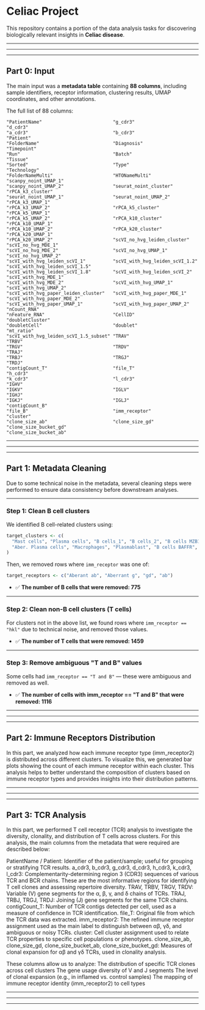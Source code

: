 # Celiac Project

This repository contains a portion of the data analysis tasks for discovering biologically relevant insights in **Celiac disease**.

---
---
---

## Part 0: Input

The main input was a **metadata table** containing **88 columns**, including sample identifiers, receptor information, clustering results, UMAP coordinates, and other annotations.

The full list of 88 columns:

```
"PatientName"                          "g_cdr3"                               "d_cdr3"                              
"a_cdr3"                               "b_cdr3"                               "Patient"                             
"FolderName"                           "Diagnosis"                            "Timepoint"                           
"Run"                                  "Batch"                                "Tissue"                               
"Sorted"                               "Type"                                 "Technology"                           
"FolderNameMulti"                      "HTONameMulti"                         "scanpy_noint_UMAP_1"                  
"scanpy_noint_UMAP_2"                  "seurat_noint_cluster"                 "rPCA_k3_cluster"                      
"seurat_noint_UMAP_1"                  "seurat_noint_UMAP_2"                  "rPCA_k3_UMAP_1"                       
"rPCA_k3_UMAP_2"                       "rPCA_k5_cluster"                      "rPCA_k5_UMAP_1"                       
"rPCA_k5_UMAP_2"                       "rPCA_k10_cluster"                     "rPCA_k10_UMAP_1"                      
"rPCA_k10_UMAP_2"                      "rPCA_k20_cluster"                     "rPCA_k20_UMAP_1"                      
"rPCA_k20_UMAP_2"                      "scVI_no_hvg_leiden_cluster"           "scVI_no_hvg_MDE_1"                    
"scVI_no_hvg_MDE_2"                    "scVI_no_hvg_UMAP_1"                   "scVI_no_hvg_UMAP_2"                   
"scVI_with_hvg_leiden_scVI_1"          "scVI_with_hvg_leiden_scVI_1.2"        "scVI_with_hvg_leiden_scVI_1.5"       
"scVI_with_hvg_leiden_scVI_1.8"        "scVI_with_hvg_leiden_scVI_2"          "scVI_with_hvg_MDE_1"                 
"scVI_with_hvg_MDE_2"                  "scVI_with_hvg_UMAP_1"                 "scVI_with_hvg_UMAP_2"                
"scVI_with_hvg_paper_leiden_cluster"   "scVI_with_hvg_paper_MDE_1"            "scVI_with_hvg_paper_MDE_2"           
"scVI_with_hvg_paper_UMAP_1"           "scVI_with_hvg_paper_UMAP_2"           "nCount_RNA"                          
"nFeature_RNA"                         "CellID"                               "doubletCluster"                      
"doubletCell"                          "doublet"                              "mt_ratio"                            
"scVI_with_hvg_leiden_scVI_1.5_subset" "TRAV"                                 "TRBV"                                
"TRGV"                                 "TRDV"                                 "TRAJ"                                
"TRBJ"                                 "TRGJ"                                 "TRDJ"                                
"contigCount_T"                        "file_T"                               "h_cdr3"                              
"k_cdr3"                               "l_cdr3"                               "IGHV"                                
"IGKV"                                 "IGLV"                                 "IGHJ"                                
"IGKJ"                                 "IGLJ"                                 "contigCount_B"                       
"file_B"                               "imm_receptor"                         "cluster"                             
"clone_size_ab"                        "clone_size_gd"                        "clone_size_bucket_gd"                
"clone_size_bucket_ab"
```

---
---
---

## Part 1: Metadata Cleaning

Due to some technical noise in the metadata, several cleaning steps were performed to ensure data consistency before downstream analyses.

***

### Step 1: Clean B cell clusters

We identified B cell-related clusters using:

```r
target_clusters <- c(
  "Mast cells", "Plasma cells", "B cells_1", "B cells_2", "B cells MZB1+",
  "Aber. Plasma cells", "Macrophages", "Plasmablast", "B cells BAFFR", "Dendritic cells"
)
```

Then, we removed rows where `imm_receptor` was one of:

```r
target_receptors <- c("Aberant ab", "Aberrant g", "gd", "ab")
```

- ✅ **The number of B cells that were removed: 775**

---

### Step 2: Clean non-B cell clusters (T cells)

For clusters not in the above list, we found rows where `imm_receptor == "hkl"` due to technical noise, and removed those values.

- ✅ **The number of T cells that were removed: 1459**

---

### Step 3: Remove ambiguous "T and B" values

Some cells had `imm_receptor == "T and B"` — these were ambiguous and removed as well.

- ✅ **The number of cells with imm_receptor == "T and B" that were removed: 1116**

---
---
---

## Part 2: Immune Receptors Distribution
In this part, we analyzed how each immune receptor type (imm_receptor2) is distributed across different clusters. To visualize this, we generated bar plots showing the count of each immune receptor within each cluster. This analysis helps to better understand the composition of clusters based on immune receptor types and provides insights into their distribution patterns.

---
---
---

## Part 3: TCR Analysis


In this part, we performed T cell receptor (TCR) analysis to investigate the diversity, clonality, and distribution of T cells across clusters. For this analysis, the main columns from the metadata that were required are described below:

PatientName / Patient: Identifier of the patient/sample; useful for grouping or stratifying TCR results.
a_cdr3, b_cdr3, g_cdr3, d_cdr3, h_cdr3, k_cdr3, l_cdr3: Complementarity-determining region 3 (CDR3) sequences of various TCR and BCR chains. These are the most informative regions for identifying T cell clones and assessing repertoire diversity.
TRAV, TRBV, TRGV, TRDV: Variable (V) gene segments for the α, β, γ, and δ chains of TCRs.
TRAJ, TRBJ, TRGJ, TRDJ: Joining (J) gene segments for the same TCR chains.
contigCount_T: Number of TCR contigs detected per cell, used as a measure of confidence in TCR identification.
file_T: Original file from which the TCR data was extracted.
imm_receptor2: The refined immune receptor assignment used as the main label to distinguish between αβ, γδ, and ambiguous or noisy TCRs.
cluster: Cell cluster assignment used to relate TCR properties to specific cell populations or phenotypes.
clone_size_ab, clone_size_gd, clone_size_bucket_ab, clone_size_bucket_gd: Measures of clonal expansion for αβ and γδ TCRs, used in clonality analysis.

These columns allow us to analyze:
The distribution of specific TCR clones across cell clusters
The gene usage diversity of V and J segments
The level of clonal expansion (e.g., in inflamed vs. control samples)
The mapping of immune receptor identity (imm_receptor2) to cell types

---
---
---